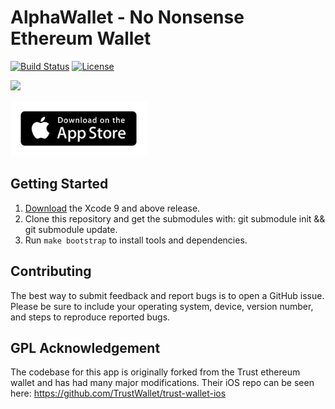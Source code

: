 # AlphaWallet - No Nonsense Ethereum Wallet

[![Build Status](https://travis-ci.com/AlphaWallet/alpha-wallet-ios.svg?branch=master)](https://travis-ci.com/AlphaWallet/alpha-wallet-ios.svg?branch=master)
[![License](https://img.shields.io/badge/license-GPL3-green.svg?style=flat)](https://github.com/fastlane/fastlane/blob/master/LICENSE)

[<img src="https://github.com/James-Sangalli/alpha-wallet-ios/blob/master/resources/screens.png">](https://alphawallet.com/)

[<img src=resources/app-store-badge.png height="88">](https://itunes.apple.com/us/app/alphawallet/id1358230430?ls=1&mt=8)

## Getting Started

1. [Download](https://developer.apple.com/xcode/download/) the Xcode 9 and above release.
2. Clone this repository and get the submodules with: git submodule init && git submodule update.
3. Run `make bootstrap` to install tools and dependencies.

## Contributing

The best way to submit feedback and report bugs is to open a GitHub issue.
Please be sure to include your operating system, device, version number, and
steps to reproduce reported bugs. 

## GPL Acknowledgement

The codebase for this app is originally forked from the Trust ethereum wallet and has had many major modifications. Their iOS repo can be seen here: https://github.com/TrustWallet/trust-wallet-ios
